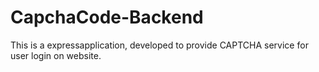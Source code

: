 # CapchaCode-Backend
This is a expressapplication, developed to provide CAPTCHA service for user login on website.

